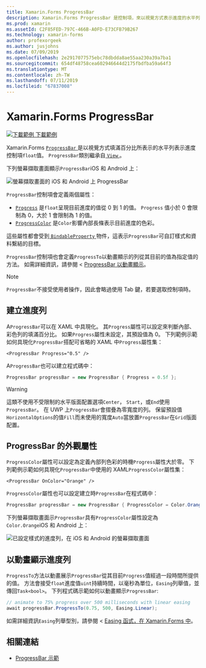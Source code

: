 ```yaml
---
title: Xamarin.Forms ProgressBar
description: Xamarin.Forms ProgressBar 是控制項，來以視覺方式表示進度的水平列填滿浮點數屬性為基礎。
ms.prod: xamarin
ms.assetId: C2F85FED-797C-466B-A0FD-E73CFB79B267
ms.technology: xamarin-forms
author: profexorgeek
ms.author: jusjohns
ms.date: 07/09/2019
ms.openlocfilehash: 2e2917077575ebc78dbdda8ae55aa230a39a7ba1
ms.sourcegitcommit: 654df48758cea602946644d2175fbdfba59a64f3
ms.translationtype: MT
ms.contentlocale: zh-TW
ms.lasthandoff: 07/11/2019
ms.locfileid: "67837008"
---
```

# <a name="xamarinforms-progressbar"></a>Xamarin.Forms ProgressBar
[![下載範例](~/media/shared/download.png) 下載範例](https://github.com/xamarin/xamarin-forms-samples/tree/master/UserInterface/ProgressBarDemos)

Xamarin.Forms [ `ProgressBar` ](xref:Xamarin.Forms.ProgressBar)是以視覺方式填滿百分比所表示的水平列表示進度控制項`float`值。 `ProgressBar`類別繼承自[ `View` ](xref:Xamarin.Forms.View)。

下列螢幕擷取畫面顯示`ProgressBar`iOS 和 Android 上：

![螢幕擷取畫面的 iOS 和 Android 上 ProgressBar](progressbar-images/progressbars-default.png "iOS 和 Android 上的進度列")

`ProgressBar`控制項會定義兩個屬性：

* [`Progress`](xref:Xamarin.Forms.ProgressBar.Progress) 是`float`呈現目前進度的值從 0 到 1 的值。 `Progress` 值小於 0 會限制為 0，大於 1 會限制為 1 的值。
* [`ProgressColor`](xref:Xamarin.Forms.ProgressBar.ProgressColor) 是`Color`影響內部長條表示目前進度的色彩。

這些屬性都會受到[ `BindableProperty` ](xref:Xamarin.Forms.BindableProperty)物件，這表示`ProgressBar`可自訂樣式和資料繫結的目標。

`ProgressBar`控制項也會定義`ProgressTo`以動畫顯示的列從其目前的值為指定值的方法。 如需詳細資訊，請參閱 < [ProgressBar 以動畫顯示](#animate-a-progressbar)。

> [!NOTE]
> `ProgressBar`不接受使用者操作，因此會略過使用 Tab 鍵，若要選取控制項時。

## <a name="create-a-progressbar"></a>建立進度列

A`ProgressBar`可以在 XAML 中具現化。 其`Progress`屬性可以設定來判斷內部、 彩色列的填滿百分比。 如果`Progress`屬性未設定，其預設值為 0。 下列範例示範如何具現化`ProgressBar`搭配可省略的 XAML 中`Progress`屬性集：

```xaml
<ProgressBar Progress="0.5" />
```

A`ProgressBar`也可以建立程式碼中：

```csharp
ProgressBar progressBar = new ProgressBar { Progress = 0.5f };
```

> [!WARNING]
> 這類不使用不受限制的水平版面配置選項`Center`， `Start`，或`End`使用`ProgressBar`。 在 UWP 上`ProgressBar`會摺疊為零寬度的列。 保留預設值`HorizontalOptions`的值`Fill`而未使用的寬度`Auto`當放置`ProgressBar`在`Grid`版面配置。

## <a name="progressbar-appearance-properties"></a>ProgressBar 的外觀屬性

`ProgressColor`屬性可以設定為定義內部列色彩的時機`Progress`屬性大於零。 下列範例示範如何具現化`ProgressBar`中使用的 XAML`ProgressColor`屬性集：

```xaml
<ProgressBar OnColor="Orange" />
```

`ProgressColor`屬性也可以設定建立時`ProgressBar`在程式碼中：

```csharp
ProgressBar progressBar = new ProgressBar { ProgressColor = Color.Orange };
```

下列螢幕擷取畫面示`ProgressBar`具有`ProgressColor`屬性設定為`Color.Orange`iOS 和 Android 上：

![已設定樣式的進度列，在 iOS 和 Android 的螢幕擷取畫面](progressbar-images/progressbars-styled.png "iOS 和 Android 上的 樣式的進度列")

## <a name="animate-a-progressbar"></a>以動畫顯示進度列

`ProgressTo`方法以動畫展示`ProgressBar`從其目前`Progress`值經過一段時間所提供的值。 方法會接受`float`進度值`uint`持續時間，以毫秒為單位，`Easing`列舉值，並傳回`Task<bool>`。 下列程式碼示範如何以動畫顯示`ProgressBar`:

```csharp
// animate to 75% progress over 500 milliseconds with linear easing
await progressBar.ProgressTo(0.75, 500, Easing.Linear);
```

如需詳細資訊`Easing`列舉型別，請參閱 < [Easing 函式，在 Xamarin.Forms 中](~/xamarin-forms/user-interface/animation/easing.md)。

## <a name="related-links"></a>相關連結

* [ProgressBar 示範](https://github.com/xamarin/xamarin-forms-samples/tree/master/UserInterface/ProgressBarDemos)
